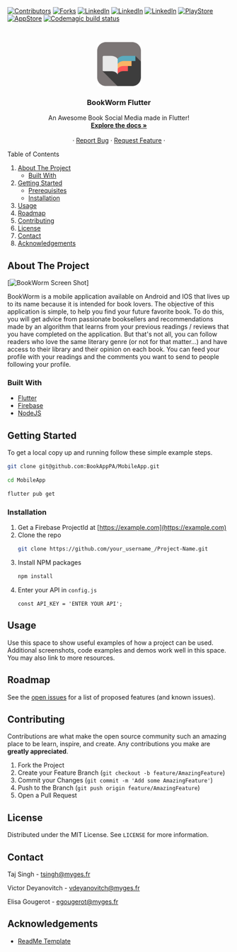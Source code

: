 [![Contributors][contributors-shield]][contributors-url]
[![Forks][esgi-shield]][esgi-url]
[![LinkedIn][linkedin-shield-victor]][linkedin-url-victor]
[![LinkedIn][linkedin-shield-elisa]][linkedin-url-elisa]
[![LinkedIn][linkedin-shield-taj]][linkedin-url-taj]
[![PlayStore][android-shield]][android-url]
[![AppStore][ios-shield]][ios-url]
[![Codemagic build status](https://api.codemagic.io/apps/60d3808dab5163bb06eda2b8/60ddbd3717ecbd054d86bba0/status_badge.svg)](https://codemagic.io/apps/60d3808dab5163bb06eda2b8/60ddbd3717ecbd054d86bba0/latest_build)

<br />

<p align="center">
  <a href="https://github.com/BookAppPA">
    <img src="assets/logo.png" alt="Logo" width="100" height="100">
  </a>

  <h3 align="center">BookWorm Flutter</h3>

  <p align="center">
    An Awesome Book Social Media made in Flutter!
    <br />
    <a href="https://github.com/BookAppPA/MobileApp/blob/main/README.md"><strong>Explore the docs »</strong></a>
    <br />
    <br />
    ·
    <a href="https://github.com/BookAppPA/MobileApp/issues">Report Bug</a>
    ·
    <a href="https://github.com/BookAppPA/MobileApp/issues">Request Feature</a>
    ·
  </p>
</p>



  <summary>Table of Contents</summary>
  <ol>
    <li>
      <a href="#about-the-project">About The Project</a>
      <ul>
        <li><a href="#built-with">Built With</a></li>
      </ul>
    </li>
    <li>
      <a href="#getting-started">Getting Started</a>
      <ul>
        <li><a href="#prerequisites">Prerequisites</a></li>
        <li><a href="#installation">Installation</a></li>
      </ul>
    </li>
    <li><a href="#usage">Usage</a></li>
    <li><a href="#roadmap">Roadmap</a></li>
    <li><a href="#contributing">Contributing</a></li>
    <li><a href="#license">License</a></li>
    <li><a href="#contact">Contact</a></li>
    <li><a href="#acknowledgements">Acknowledgements</a></li>
  </ol>


## About The Project

[![BookWorm Screen Shot][product-screenshot]]

BookWorm is a mobile application available on Android and IOS that lives up to its name because it is intended for book lovers. The objective of this application is simple, to help you find your future favorite book. To do this, you will get advice from passionate booksellers and recommendations made by an algorithm that learns from your previous readings / reviews that you have completed on the application. But that's not all, you can follow readers who love the same literary genre (or not for that matter...) and have access to their library and their opinion on each book. You can feed your profile with your readings and the comments you want to send to people following your profile.

### Built With

* [Flutter](https://flutter.dev/)
* [Firebase](https://firebase.google.com/)
* [NodeJS](https://nodejs.org/en/)

## Getting Started


To get a local copy up and running follow these simple example steps.

```sh
git clone git@github.com:BookAppPA/MobileApp.git
```

```sh
cd MobileApp
```

```sh
flutter pub get 
```



### Installation

1. Get a Firebase ProjectId at [https://example.com](https://example.com)
2. Clone the repo
   ```sh
   git clone https://github.com/your_username_/Project-Name.git
   ```
3. Install NPM packages
   ```sh
   npm install
   ```
4. Enter your API in `config.js`
   ```JS
   const API_KEY = 'ENTER YOUR API';
   ```



<!-- USAGE EXAMPLES -->

## Usage

Use this space to show useful examples of how a project can be used. Additional screenshots, code examples and demos work well in this space. You may also link to more resources.

<!-- ROADMAP -->

## Roadmap

See the [open issues](https://github.com/othneildrew/Best-README-Template/issues) for a list of proposed features (and known issues).



<!-- CONTRIBUTING -->
## Contributing

Contributions are what make the open source community such an amazing place to be learn, inspire, and create. Any contributions you make are **greatly appreciated**.

1. Fork the Project
2. Create your Feature Branch (`git checkout -b feature/AmazingFeature`)
3. Commit your Changes (`git commit -m 'Add some AmazingFeature'`)
4. Push to the Branch (`git push origin feature/AmazingFeature`)
5. Open a Pull Request



<!-- LICENSE -->
## License

Distributed under the MIT License. See `LICENSE` for more information.



<!-- CONTACT -->

## Contact

Taj Singh - tsingh@myges.fr

Victor Deyanovitch - vdeyanovitch@myges.fr

Elisa Gougerot - egougerot@myges.fr

<!-- ACKNOWLEDGEMENTS -->
## Acknowledgements
* [ReadMe Template](https://github.com/othneildrew/Best-README-Template/blob/master/README.md#contributing)


<!-- MARKDOWN LINKS & IMAGES -->
<!-- https://www.markdownguide.org/basic-syntax/#reference-style-links -->
[android-shield]: https://img.shields.io/badge/Android-Store-brightgreen
[android-url]: https://play.google.com/store/apps?hl=fr&gl=US
[ios-shield]: https://img.shields.io/badge/iOS-Store-lightgrey
[ios-url]: https://www.apple.com/fr/itunes/
[contributors-shield]: https://img.shields.io/github/contributors/BookAppPA/MobileApp?color=%23ECECE5&logo=BookWorm&logoColor=%23000&style=socia
[contributors-url]: https://github.com/BookAppPA/MobileApp/graphs/contributors
[esgi-shield]: https://img.shields.io/badge/ESGI-PA-blue
[esgi-url]: https://www.esgi.fr/
[linkedin-shield-victor]: https://img.shields.io/badge/LinkedIn-Victor-blue
[linkedin-url-victor]: https://www.linkedin.com/in/victor-d-a32055163/
[linkedin-shield-elisa]: https://img.shields.io/badge/LinkedIn-Elisa-blue
[linkedin-url-elisa]: https://www.linkedin.com/in/elisa-gougerot/
[linkedin-shield-taj]: https://img.shields.io/badge/LinkedIn-Taj-blue
[linkedin-url-taj]: https://www.linkedin.com/in/tajsingh1596
[product-screenshot]: assets/store.png

